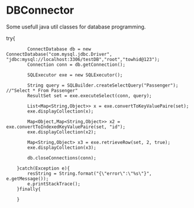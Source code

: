 # DBConnector
Some usefull java util classes for database programming.

try{
			
			ConnectDatabase db = new ConnectDatabase("com.mysql.jdbc.Driver", "jdbc:mysql://localhost:3306/testDB","root","towhid@123");
			Connection conn = db.getConnection();
			
			SQLExecutor exe = new SQLExecutor();
			
			String query = SQLBuilder.createSelectQuery("Passenger"); //"Select * From Passenger"
			ResultSet set = exe.executeSelect(conn, query);
			
			List<Map<String,Object>> x = exe.convertToKeyValuePaire(set);
			exe.displayCollection(x);
			
			Map<Object,Map<String,Object>> x2 = exe.convertToIndexedKeyValuePaire(set, "id");
			exe.displayCollection(x2);
			
			Map<String,Object> x3 = exe.retrieveRow(set, 2, true);
			exe.displayCollection(x3);
			
			db.closeConnections(conn);
			
		}catch(Exception e){
			resString = String.format("{\"error\":\"%s\"}", e.getMessage());
			e.printStackTrace();
		}finally{
			
		}
